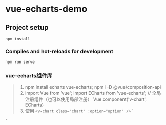 # vue-echarts-demo

## Project setup
```
npm install
```

### Compiles and hot-reloads for development
```
npm run serve
```
### vue-echarts组件库
> 1. npm install echarts vue-echarts; 
>    npm i -D @vue/composition-api
> 2. import Vue from 'vue';
>    import ECharts from 'vue-echarts';
>    // 全局注册组件（也可以使用局部注册）
>    Vue.component('v-chart', ECharts)
> 3. 使用 `<v-chart class="chart" :option="option" />`
`
  <template>
    <v-chart :option="option"></v-chart>
  </template>
  <script>
  export default {
    data () {
      return {
        option: {
          xAxis: {
            type: 'category'
          },
          yAxis: {},
          series: [
            {
              type: 'line',
              data: [100, 200, 300]
            }
          ]
        }
      }
    }
  }
  </script>
`






